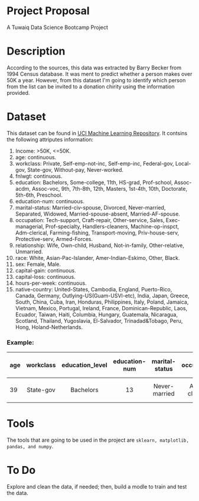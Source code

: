 # Project Proposal
A Tuwaiq Data Science Bootcamp Project
# Description
According to the sources, this data was extracted by Barry Becker from 1994 Census database. It was ment to predict whether a person makes over 50K a year. However, from this dataset I'm going to identify which person from the list can be invited to a donation chirity using the information provided. 
# Dataset
This dataset can be found in [UCI Machine Learning Repository](https://archive.ics.uci.edu/ml/datasets/adult).
It contsins the following attriputes information:


1. Income: >50K, <=50K.
2. age: continuous.
3. workclass: Private, Self-emp-not-inc, Self-emp-inc, Federal-gov, Local-gov, State-gov, Without-pay, Never-worked. 
4. fnlwgt: continuous.
5. education: Bachelors, Some-college, 11th, HS-grad, Prof-school, Assoc-acdm, Assoc-voc, 9th, 7th-8th, 12th, Masters, 1st-4th, 10th, Doctorate, 5th-6th, Preschool.
6. education-num: continuous.
7. marital-status: Married-civ-spouse, Divorced, Never-married, Separated, Widowed, Married-spouse-absent, Married-AF-spouse.
8. occupation: Tech-support, Craft-repair, Other-service, Sales, Exec-managerial, Prof-specialty, Handlers-cleaners, Machine-op-inspct, Adm-clerical, Farming-fishing, Transport-moving, Priv-house-serv, Protective-serv, Armed-Forces.
9. relationship: Wife, Own-child, Husband, Not-in-family, Other-relative, Unmarried.
10. race: White, Asian-Pac-Islander, Amer-Indian-Eskimo, Other, Black.
11. sex: Female, Male.
12. capital-gain: continuous.
13. capital-loss: continuous.
14. hours-per-week: continuous.
15. native-country: United-States, Cambodia, England, Puerto-Rico, Canada, Germany, Outlying-US(Guam-USVI-etc), India, Japan, Greece, South, China, Cuba, Iran, Honduras, Philippines, Italy, Poland, Jamaica, Vietnam, Mexico, Portugal, Ireland, France, Dominican-Republic, Laos, Ecuador, Taiwan, Haiti, Columbia, Hungary, Guatemala, Nicaragua, Scotland, Thailand, Yugoslavia, El-Salvador, Trinadad&Tobago, Peru, Hong, Holand-Netherlands.

### Example:
													
| age | workclass | education_level | education-num | marital-status | occupation | relationship | race | sex | capital-gain | capital-loss | hours-per-week | native-country | income |
| :---         |     :---:      |     :---:      |     :---:      |     :---:      |     :---:      |     :---:      |     :---:      |     :---:      |     :---:      |     :---:      |     :---:      |     :---:      |          ---: |
| 39   | State-gov     | Bachelors    | 13   | Never-married    | Adm-clerical    | Not-in-family   | White     | Male    | 2174   | 0     | 40    | United-Statest status     | <=50K |

# Tools
The tools that are going to be used in the project are ```sklearn, matplotlib, pandas, and numpy```.

# To Do
Explore and clean the data, if needed; then, build a modle to train and test the data. 
